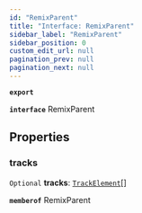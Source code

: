 ```yaml
---
id: "RemixParent"
title: "Interface: RemixParent"
sidebar_label: "RemixParent"
sidebar_position: 0
custom_edit_url: null
pagination_prev: null
pagination_next: null
---
```


**`export`**

**`interface`** RemixParent

## Properties

### tracks

 `Optional` **tracks**: [`TrackElement`](TrackElement.md)[]

**`memberof`** RemixParent
